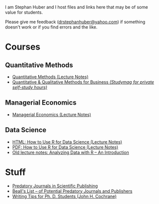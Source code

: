 I am Stephan Huber and I host files and links here that may be of some value for students.

Please give me feedback (drstephanhuber@yahoo.com) if something doesn't work or if you find errors and the like.

# Courses

## Quantitative Methods
- [Quantitative Methods (Lecture Notes)](https://hubchev.github.io/qm/)
- [Quantitative & Qualitative Methods for Business _(Studymag for private self-study hours)_](https://hubchev.github.io/qqmb/)

## Managerial Economics
- [Managerial Economics (Lecture Notes)](https://hubchev.github.io/me/)

## Data Science

- [HTML: How to Use R for Data Science (Lecture Notes)](https://hubchev.github.io/ds/)
- <a href="https://github.com/hubchev/hubchev.github.io/blob/main/ds/_main.pdf" target="_blank">PDF: How to Use R for Data Science (Lecture Notes)</a> 
- <a href="https://github.com/hubchev/hubchev.github.io/raw/main/various/rcourse_book.pdf" target="_blank">Old lecture notes: Analyzing Data with R – An Introduction</a> 


# Stuff

- [Predatory Journals in Scientific Publishing](https://predatoryreports.org/home)
- [Beall's List – of Potential Predatory Journals and Publishers](https://beallslist.net/)
- [Writing Tips for Ph. D. Students (John H. Cochrane)](https://static1.squarespace.com/static/5e6033a4ea02d801f37e15bb/t/5eda74919c44fa5f87452697/1591374993570/phd_paper_writing.pdf)

